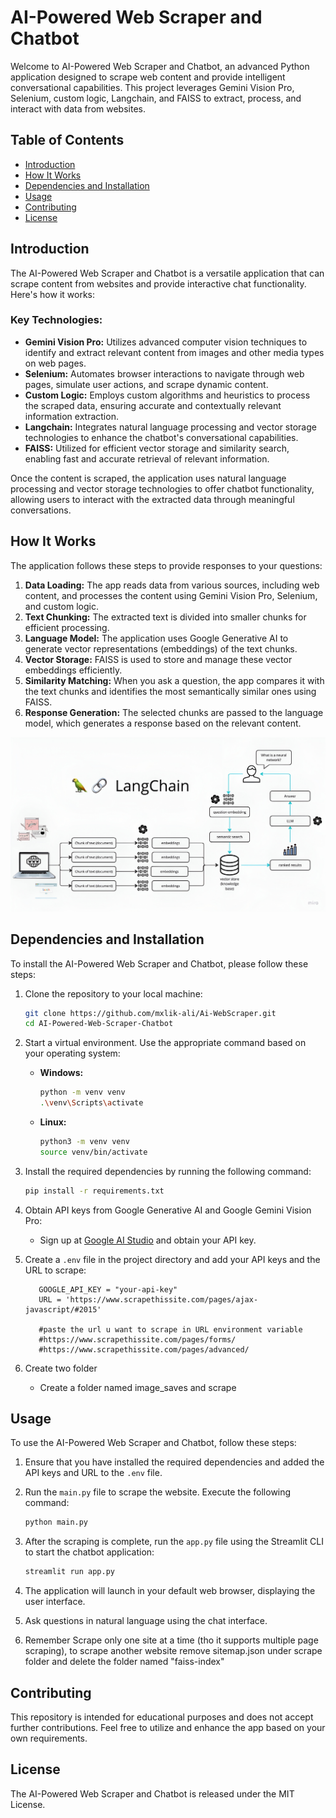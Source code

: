 
# AI-Powered Web Scraper and Chatbot

Welcome to AI-Powered Web Scraper and Chatbot, an advanced Python application designed to scrape web content and provide intelligent conversational capabilities. This project leverages Gemini Vision Pro, Selenium, custom logic, Langchain, and FAISS to extract, process, and interact with data from websites.

## Table of Contents

- [Introduction](#introduction)
- [How It Works](#how-it-works)
- [Dependencies and Installation](#dependencies-and-installation)
- [Usage](#usage)
- [Contributing](#contributing)
- [License](#license)

## Introduction

The AI-Powered Web Scraper and Chatbot is a versatile application that can scrape content from websites and provide interactive chat functionality. Here's how it works:

### Key Technologies:
- **Gemini Vision Pro:** Utilizes advanced computer vision techniques to identify and extract relevant content from images and other media types on web pages.
- **Selenium:** Automates browser interactions to navigate through web pages, simulate user actions, and scrape dynamic content.
- **Custom Logic:** Employs custom algorithms and heuristics to process the scraped data, ensuring accurate and contextually relevant information extraction.
- **Langchain:** Integrates natural language processing and vector storage technologies to enhance the chatbot's conversational capabilities.
- **FAISS:** Utilized for efficient vector storage and similarity search, enabling fast and accurate retrieval of relevant information.

Once the content is scraped, the application uses natural language processing and vector storage technologies to offer chatbot functionality, allowing users to interact with the extracted data through meaningful conversations.

## How It Works

The application follows these steps to provide responses to your questions:

1. **Data Loading:** The app reads data from various sources, including web content, and processes the content using Gemini Vision Pro, Selenium, and custom logic.
2. **Text Chunking:** The extracted text is divided into smaller chunks for efficient processing.
3. **Language Model:** The application uses Google Generative AI to generate vector representations (embeddings) of the text chunks.
4. **Vector Storage:** FAISS is used to store and manage these vector embeddings efficiently.
5. **Similarity Matching:** When you ask a question, the app compares it with the text chunks and identifies the most semantically similar ones using FAISS.
6. **Response Generation:** The selected chunks are passed to the language model, which generates a response based on the relevant content.

![How It Works Diagram](md_image/WebScraper_Langchain.jpeg)

## Dependencies and Installation

To install the AI-Powered Web Scraper and Chatbot, please follow these steps:

1. Clone the repository to your local machine:

   ```bash
   git clone https://github.com/mxlik-ali/Ai-WebScraper.git
   cd AI-Powered-Web-Scraper-Chatbot
   ```

2. Start a virtual environment. Use the appropriate command based on your operating system:
   - **Windows:**
     ```bash
     python -m venv venv
     .\venv\Scripts\activate
     ```
   - **Linux:**
     ```bash
     python3 -m venv venv
     source venv/bin/activate
     ```

3. Install the required dependencies by running the following command:

   ```bash
   pip install -r requirements.txt
   ```

4. Obtain API keys from Google Generative AI and Google Gemini Vision Pro:
   - Sign up at [Google AI Studio](https://aistudio.google.com/) and obtain your API key.
   

5. Create a `.env` file in the project directory and add your API keys and the URL to scrape:

   ```plaintext
      GOOGLE_API_KEY = "your-api-key"
      URL = 'https://www.scrapethissite.com/pages/ajax-javascript/#2015'
      
      #paste the url u want to scrape in URL environment variable
      #https://www.scrapethissite.com/pages/forms/
      #https://www.scrapethissite.com/pages/advanced/
   ```
6. Create two folder
   - Create a folder named image_saves and scrape

## Usage

To use the AI-Powered Web Scraper and Chatbot, follow these steps:

1. Ensure that you have installed the required dependencies and added the API keys and URL to the `.env` file.

2. Run the `main.py` file to scrape the website. Execute the following command:

   ```bash
   python main.py
   ```

3. After the scraping is complete, run the `app.py` file using the Streamlit CLI to start the chatbot application:

   ```bash
   streamlit run app.py
   ```

4. The application will launch in your default web browser, displaying the user interface.

5. Ask questions in natural language using the chat interface.

6. Remember Scrape only one site at a time (tho it supports multiple page scraping), to scrape another website remove sitemap.json under scrape folder and delete the folder named "faiss-index"

## Contributing

This repository is intended for educational purposes and does not accept further contributions. Feel free to utilize and enhance the app based on your own requirements.

## License

The AI-Powered Web Scraper and Chatbot is released under the MIT License.

